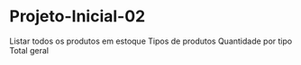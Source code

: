 # Projeto-Inicial-02
Listar todos os produtos em estoque
Tipos de produtos
Quantidade por tipo
Total geral
